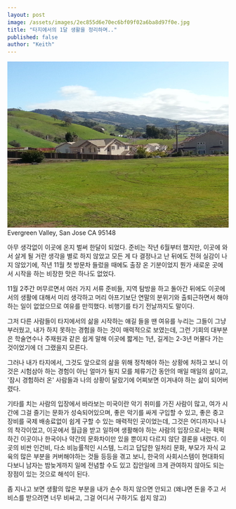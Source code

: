 ```yaml
---
layout: post
image: /assets/images/2ec855d6e70ec6bf09f02a6ba8d97f0e.jpg
title: "타지에서의 1달 생활을 정리하며.."
published: false
author: "Keith"
---
```





![image](/assets/images/2ec855d6e70ec6bf09f02a6ba8d97f0e.jpg)Evergreen Valley, San Jose CA 95148




아무 생각없이 이곳에 온지 벌써 한달이 되었다. 준비는 작년 6월부터 했지만, 이곳에 와서 살게 될 거란 생각을 별로 하지 않았고 모든 게 다 결정나고 난 뒤에도 전혀 실감이 나지 않았기에, 작년 11월 첫 방문차 들렀을 때에도 출장 온 기분이었지 뭔가 새로운 곳에서 시작을 하는 비장한 맛은 하나도 없었다.




11월 2주간 머무르면서 여러 가지 서류 준비들, 지역 탐방을 하고 돌아간 뒤에도 이곳에서의 생활에 대해서 미리 생각하고 머리 아프기보단 연말의 분위기와 출퇴근하면서 해야하는 일이 없었으므로 여유를 만끽했다. 비행기를 타기 전날까지도 말이다.




그저 다른 사람들이 타지에서의 삶을 시작하는 얘길 들을 땐 여유를 누리는 그들이 그냥 부러웠고, 내가 하지 못하는 경험을 하는 것이 매력적으로 보였는데, 그런 기회의 대부분은 학술연수나 주재원과 같은 쉽게 말해 이곳에 짧게는 1년, 길게는 2-3년 머물다 가는 것이었기에 더 그랬을지 모른다.




그러나 내가 타지에서, 그것도 앞으로의 삶을 위해 정착해야 하는 상황에 처하고 보니 이것은 시험삼아 하는 경험이 아닌 얼마가 될지 모를 체류기간 동안의 매일 매일의 삶이고, '잠시 경험하러 온' 사람들과 나의 상황이 달랐기에 어찌보면 이겨내야 하는 삶이 되어버렸다. 




기타를 치는 사람의 입장에서 바라보는 미국이란 악기 취미를 가진 사람이 많고, 여가 시간에 그걸 즐기는 문화가 성숙되어있으며, 좋은 악기를 싸게 구입할 수 있고, 좋은 중고 장비를 국제 배송료없이 쉽게 구할 수 있는 매력적인 곳이었는데, 그것은 어디까지나 나의 착각이었고, 이곳에서 월급을 받고 일하며 생활해야 하는 사람의 입장으로서는 퍽퍽하긴 이곳이나 한국이나 약간의 문화차이만 있을 뿐이지 다르지 않단 결론을 내렸다. 이곳의 비싼 인건비, 다소 비능률적인 시스템, 느리고 답답한 일처리 문화, 부모가 자식 교육의 많은 부분을 커버해야하는 것들 등등을 겪고 보니, 한국의 사회시스템이 현대화되다보니 남자는 밤늦게까지 일에 전념할 수도 있고 집안일에 크게 관여하지 않아도 되는 장점이 있는 것으로 해석이 된다.




좀 지나고 보면 생활의 많은 부분을 내가 손수 하지 않으면 안되고 (왜냐면 돈을 주고 서비스를 받으려면 너무 비싸고, 그걸 어디서 구하기도 쉽지 않고) 





